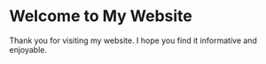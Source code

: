 <!DOCTYPE html>
<html>

  <body>
    <h1>Welcome to My Website</h1>
    <p>Thank you for visiting my website. I hope you find it informative and enjoyable.</p>
  </body>
</html>
